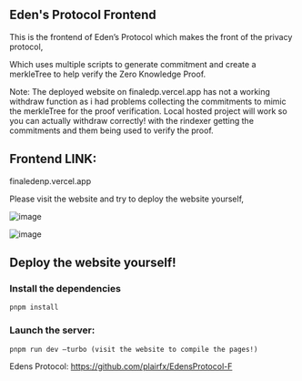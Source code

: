 ## Eden's Protocol Frontend

This is the frontend of Eden’s Protocol which makes the front of the privacy protocol,


Which uses multiple scripts to generate commitment and create a merkleTree to help verify the Zero Knowledge Proof.

Note: The deployed website on finaledp.vercel.app has not a working withdraw function as i had problems collecting the commitments to mimic the merkleTree for the proof verification.
Local hosted project will work so you can actually withdraw correctly! with the rindexer getting the commitments and them being used to verify the proof.

## Frontend LINK:
finaledenp.vercel.app

Please visit the website and try to deploy the website yourself,

![image](https://github.com/user-attachments/assets/32603ae5-7acb-4413-bc2e-766f12420d16)


![image](https://github.com/user-attachments/assets/b0ad75aa-f85b-40ce-8b25-b9b34d8644a6)




## Deploy the website yourself!

### Install the dependencies
``pnpm install``
### Launch the server:
``pnpm run dev —turbo (visit the website to compile the pages!)``


Edens Protocol: https://github.com/plairfx/EdensProtocol-F
